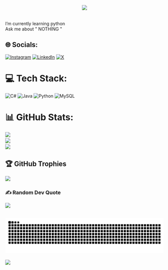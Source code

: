 <p align="center"><img src="https://i.imgur.com/A6bWGFl.gif"/>


<br> I’m currently learning python<br> Ask me about  " NOTHİNG "<br> 


## 🌐 Socials:
[![Instagram](https://img.shields.io/badge/Instagram-%23E4405F.svg?logo=Instagram&logoColor=white)](https://instagram.com/ziya_ekizz) [![LinkedIn](https://img.shields.io/badge/LinkedIn-%230077B5.svg?logo=linkedin&logoColor=white)](https://linkedin.com/in/ziyaekiz) [![X](https://img.shields.io/badge/X-black.svg?logo=X&logoColor=white)](https://x.com/Z1ya4) 

# 💻 Tech Stack:
![C#](https://img.shields.io/badge/c%23-%23239120.svg?style=for-the-badge&logo=csharp&logoColor=white) ![Java](https://img.shields.io/badge/java-%23ED8B00.svg?style=for-the-badge&logo=openjdk&logoColor=white) ![Python](https://img.shields.io/badge/python-3670A0?style=for-the-badge&logo=python&logoColor=ffdd54) ![MySQL](https://img.shields.io/badge/mysql-4479A1.svg?style=for-the-badge&logo=mysql&logoColor=white)
# 📊 GitHub Stats:
![](https://github-readme-stats.vercel.app/api?username=ZiyaEkiz&theme=vision-friendly-dark&hide_border=false&include_all_commits=true&count_private=true)<br/>
![](https://github-readme-streak-stats.herokuapp.com/?user=ZiyaEkiz&theme=vision-friendly-dark&hide_border=false)<br/>
![](https://github-readme-stats.vercel.app/api/top-langs/?username=ZiyaEkiz&theme=vision-friendly-dark&hide_border=false&include_all_commits=true&count_private=true&layout=compact)

## 🏆 GitHub Trophies
![](https://github-profile-trophy.vercel.app/?username=ZiyaEkiz&theme=onedark&no-frame=true&no-bg=true&margin-w=4)

### ✍️ Random Dev Quote
![](https://quotes-github-readme.vercel.app/api?type=horizontal&theme=dark)

![](https://github.com/BEPb/BEPb/raw/output/github-contribution-grid-snake.svg)
---
[![](https://visitcount.itsvg.in/api?id=ZiyaEkiz&icon=0&color=0)](https://visitcount.itsvg.in)

<!-- Proudly created with GPRM ( https://gprm.itsvg.in ) -->

